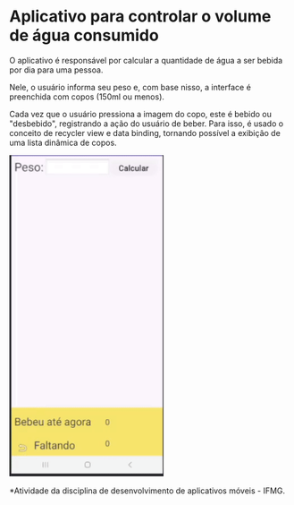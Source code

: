 # Aplicativo para controlar o volume de água consumido
O aplicativo é responsável por calcular a quantidade de água a ser bebida por dia para uma pessoa.

Nele, o usuário informa seu peso e, com base nisso, a interface é preenchida com copos (150ml ou menos).

Cada vez que o usuário pressiona a imagem do copo, este é bebido ou "desbebido", registrando a ação do usuário de beber. Para isso, é usado o conceito de recycler view e data binding, tornando possível a exibição de uma lista dinâmica de copos.

![Funcionamento do app](https://raw.githubusercontent.com/thiagotkd2/ControleHidratacao/ef4f3567e1c0804e31fc91a069ae7e592139346f/videos-demo/ezgif-6-3f94167174.gif)

*Atividade da disciplina de desenvolvimento de aplicativos móveis - IFMG.
